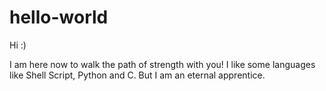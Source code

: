 # hello-world

Hi :)

I am here now to walk the path of strength with you! I like some languages like Shell Script, Python and C. But I am an eternal apprentice.
